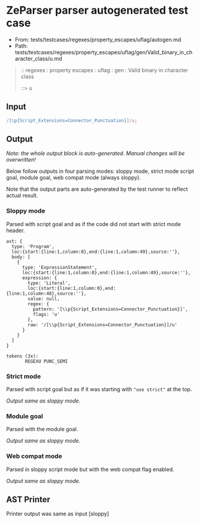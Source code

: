 # ZeParser parser autogenerated test case

- From: tests/testcases/regexes/property_escapes/uflag/autogen.md
- Path: tests/testcases/regexes/property_escapes/uflag/gen/Valid_binary_in_character_class/u.md

> :: regexes : property escapes : uflag : gen : Valid binary in character class
>
> ::> u

## Input


`````js
/[\p{Script_Extensions=Connector_Punctuation}]/u;
`````

## Output

_Note: the whole output block is auto-generated. Manual changes will be overwritten!_

Below follow outputs in four parsing modes: sloppy mode, strict mode script goal, module goal, web compat mode (always sloppy).

Note that the output parts are auto-generated by the test runner to reflect actual result.

### Sloppy mode

Parsed with script goal and as if the code did not start with strict mode header.

`````
ast: {
  type: 'Program',
  loc:{start:{line:1,column:0},end:{line:1,column:49},source:''},
  body: [
    {
      type: 'ExpressionStatement',
      loc:{start:{line:1,column:0},end:{line:1,column:49},source:''},
      expression: {
        type: 'Literal',
        loc:{start:{line:1,column:0},end:{line:1,column:48},source:''},
        value: null,
        regex: {
          pattern: '[\\p{Script_Extensions=Connector_Punctuation}]',
          flags: 'u'
        },
        raw: '/[\\p{Script_Extensions=Connector_Punctuation}]/u'
      }
    }
  ]
}

tokens (3x):
       REGEXU PUNC_SEMI
`````

### Strict mode

Parsed with script goal but as if it was starting with `"use strict"` at the top.

_Output same as sloppy mode._

### Module goal

Parsed with the module goal.

_Output same as sloppy mode._

### Web compat mode

Parsed in sloppy script mode but with the web compat flag enabled.

_Output same as sloppy mode._

## AST Printer

Printer output was same as input [sloppy]